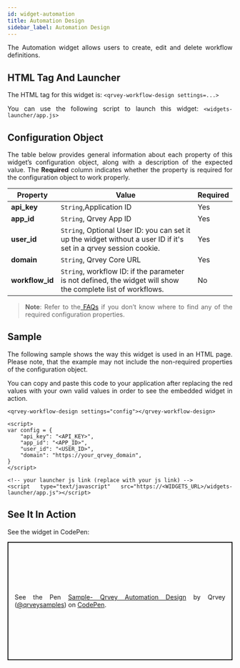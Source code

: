 ```yaml
---
id: widget-automation
title: Automation Design
sidebar_label: Automation Design
---
```


<div style="text-align: justify">

The Automation widget allows users to create, edit and delete workflow definitions.

## HTML Tag And Launcher
The HTML tag for this widget is:
`<qrvey-workflow-design settings=...>`

You can use the following script to launch this widget: `<widgets-launcher/app.js>`

## Configuration Object
The table below provides general information about each property of this widget’s configuration object, along with a description of the expected value. The **Required** column indicates whether the property is required for the configuration object to work properly.


| **Property** | **Value** | **Required** |
| --- | --- | --- |
| **api_key** | `String`,Application ID | Yes |
| **app_id** | `String`, Qrvey App ID| Yes |
| **user_id** | `String`, Optional User ID: you can set it up the widget without a user ID if it's set in a qrvey session cookie. | Yes  |
| **domain** | `String`, Qrvey Core URL | Yes  |
 |**workflow_id** | `String`, workflow ID: if the parameter is not defined, the widget will show the complete list of workflows.| No  |   


> **Note**: Refer to the<a href="docs/faqs/faqs-intro/"> FAQs</a> if you don’t know where to find any of the required configuration properties. 


## Sample
The following sample shows the way this widget is used in an HTML page. Please note, that the example may not include the non-required properties of the configuration object. 

You can copy and paste this code to your application after replacing the red values with your own valid values in order to see the embedded widget in action.
```
<qrvey-workflow-design settings="config"></qrvey-workflow-design>
```

```
<script>
var config = {
    "api_key": "<API_KEY>",
    "app_id": "<APP_ID>",
    "user_id": "<USER_ID>",
    "domain": "https://your_qrvey_domain",
}
</script>
```

```
<!-- your launcher js link (replace with your js link) -->
<script type="text/javascript" src="https://<WIDGETS_URL>/widgets-launcher/app.js"></script>
```
## See It In Action
See the widget in CodePen:

<p class="codepen" data-height="838" data-theme-id="light" data-default-tab="result" data-user="qrveysamples" data-slug-hash="yLOopqq" style="height: 265px; box-sizing: border-box; display: flex; align-items: center; justify-content: center; border: 2px solid; margin: 1em 0; padding: 1em;" data-pen-title="Sample- Qrvey Automation Design">
  <span>See the Pen <a href="https://codepen.io/qrveysamples/pen/yLOopqq">
  Sample- Qrvey Automation Design</a> by Qrvey (<a href="https://codepen.io/qrveysamples">@qrveysamples</a>)
  on <a href="https://codepen.io">CodePen</a>.</span>
</p>
<script async src="https://static.codepen.io/assets/embed/ei.js"></script>
